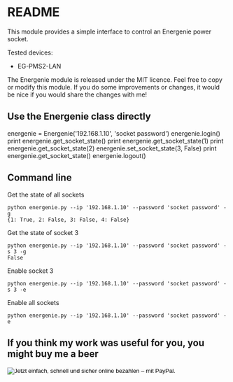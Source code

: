 # README

This module provides a simple interface to control an Energenie power socket.

Tested devices:
- EG-PMS2-LAN

The Energenie module is released under the MIT licence. Feel free to copy or modify this module. If you do some
improvements or changes, it would be nice if you would share the changes with me!

## Use the Energenie class directly

energenie = Energenie('192.168.1.10', 'socket password')
energenie.login()
print energenie.get_socket_state()
print energenie.get_socket_state(1)
print energenie.get_socket_state(2)
energenie.set_socket_state(3, False)
print energenie.get_socket_state()
energenie.logout()

## Command line

Get the state of all sockets
```
python energenie.py --ip '192.168.1.10' --password 'socket password' -g
{1: True, 2: False, 3: False, 4: False}
```

Get the state of socket 3
```
python energenie.py --ip '192.168.1.10' --password 'socket password' -s 3 -g
False
```

Enable socket 3
```
python energenie.py --ip '192.168.1.10' --password 'socket password' -s 3 -e
```

Enable all sockets
```
python energenie.py --ip '192.168.1.10' --password 'socket password' -e
```

## If you think my work was useful for you, you might buy me a beer

<form action="https://www.paypal.com/cgi-bin/webscr" method="post" target="_top">
<input type="hidden" name="cmd" value="_donations">
<input type="hidden" name="business" value="LLNQ8N6QKV5GJ">
<input type="hidden" name="lc" value="CH">
<input type="hidden" name="item_name" value="MathiasSchneuwly">
<input type="hidden" name="currency_code" value="CHF">
<input type="hidden" name="bn" value="PP-DonationsBF:btn_donateCC_LG.gif:NonHosted">
<input type="image" src="https://www.paypalobjects.com/de_DE/CH/i/btn/btn_donateCC_LG.gif" border="0" name="submit" alt="Jetzt einfach, schnell und sicher online bezahlen – mit PayPal.">
<img alt="" border="0" src="https://www.paypalobjects.com/de_DE/i/scr/pixel.gif" width="1" height="1">
</form>


